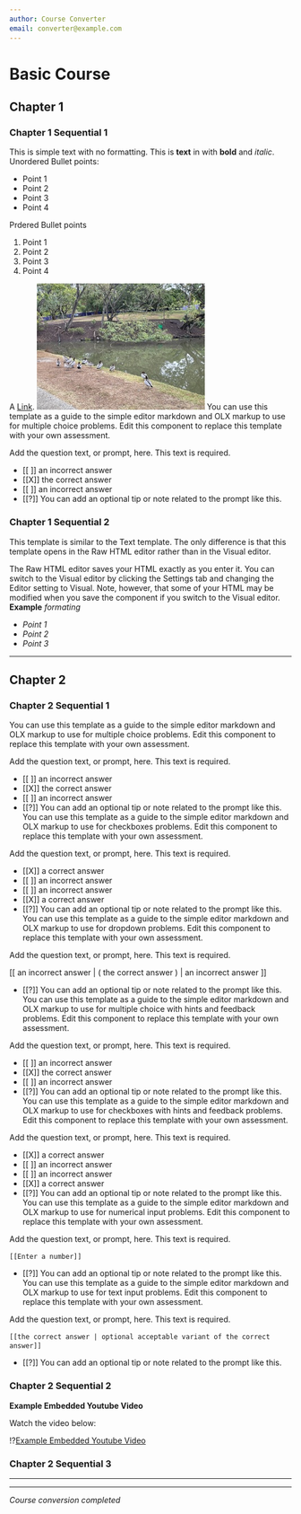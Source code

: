 ```yaml
---
author: Course Converter
email: converter@example.com
---
```


# Basic Course

## Chapter 1

### Chapter 1 Sequential 1

This is simple text with no formatting.
This is **text** in with **bold** and *italic*.
Unordered Bullet points:

* Point 1
* Point 2
* Point 3
* Point 4

Prdered Bullet points

1. Point 1
2. Point 2
3. Point 3
4. Point 4

A [Link](https://www.google.com).
![UQ Ducks](./media/uq_duck_meeting.jpg)
You can use this template as a guide to the simple editor markdown and OLX markup to use for multiple choice problems. Edit this component to replace this template with your own assessment.

Add the question text, or prompt, here. This text is required.

- [[ ]] an incorrect answer
- [[X]] the correct answer
- [[ ]] an incorrect answer
- [[?]] You can add an optional tip or note related to the prompt like this.
### Chapter 1 Sequential 2

This template is similar to the Text template. The only difference is that this template opens in the Raw HTML editor rather than in the Visual editor.

The Raw HTML editor saves your HTML exactly as you enter it. You can switch to the Visual editor by clicking the Settings tab and changing the Editor setting to Visual. Note, however, that some of your HTML may be modified when you save the component if you switch to the Visual editor.
**Example** *formating*

* *Point 1*
* *Point 2*
* *Point 3*

---

## Chapter 2

### Chapter 2 Sequential 1

You can use this template as a guide to the simple editor markdown and OLX markup to use for multiple choice problems. Edit this component to replace this template with your own assessment.

Add the question text, or prompt, here. This text is required.

- [[ ]] an incorrect answer
- [[X]] the correct answer
- [[ ]] an incorrect answer
- [[?]] You can add an optional tip or note related to the prompt like this.
You can use this template as a guide to the simple editor markdown and OLX markup to use for checkboxes problems. Edit this component to replace this template with your own assessment.

Add the question text, or prompt, here. This text is required.

- [[X]] a correct answer
- [[ ]] an incorrect answer
- [[ ]] an incorrect answer
- [[X]] a correct answer
- [[?]] You can add an optional tip or note related to the prompt like this.
You can use this template as a guide to the simple editor markdown and OLX markup to use for dropdown problems. Edit this component to replace this template with your own assessment.

Add the question text, or prompt, here. This text is required.

[[ an incorrect answer | ( the correct answer ) | an incorrect answer ]]
- [[?]] You can add an optional tip or note related to the prompt like this.
You can use this template as a guide to the simple editor markdown and OLX markup to use for multiple choice with hints and feedback problems. Edit this component to replace this template with your own assessment.

Add the question text, or prompt, here. This text is required.

- [[ ]] an incorrect answer
- [[X]] the correct answer
- [[ ]] an incorrect answer
- [[?]] You can add an optional tip or note related to the prompt like this.
You can use this template as a guide to the simple editor markdown and OLX markup to use for checkboxes with hints and feedback problems. Edit this component to replace this template with your own assessment.

Add the question text, or prompt, here. This text is required.

- [[X]] a correct answer
- [[ ]] an incorrect answer
- [[ ]] an incorrect answer
- [[X]] a correct answer
- [[?]] You can add an optional tip or note related to the prompt like this.
You can use this template as a guide to the simple editor markdown and OLX markup to use for numerical input problems. Edit this component to replace this template with your own assessment.

Add the question text, or prompt, here. This text is required.

    [[Enter a number]]

- [[?]] You can add an optional tip or note related to the prompt like this.
You can use this template as a guide to the simple editor markdown and OLX markup to use for text input problems. Edit this component to replace this template with your own assessment.

Add the question text, or prompt, here. This text is required.


    [[the correct answer | optional acceptable variant of the correct answer]]

- [[?]] You can add an optional tip or note related to the prompt like this.
### Chapter 2 Sequential 2

**Example Embedded Youtube Video**

Watch the video below:


!?[Example Embedded Youtube Video](https://www.youtube.com/watch?v=X3IA65a8dMg)

### Chapter 2 Sequential 3


---


---

*Course conversion completed*

